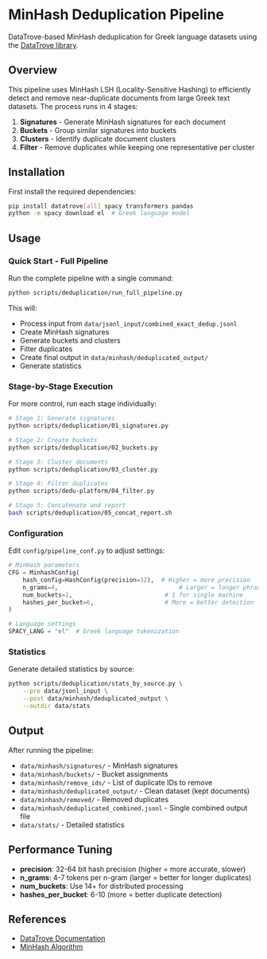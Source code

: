 # MinHash Deduplication Pipeline

DataTrove-based MinHash deduplication for Greek language datasets using the [DataTrove library](https://github.com/huggingface/datatrove).

## Overview

This pipeline uses MinHash LSH (Locality-Sensitive Hashing) to efficiently detect and remove near-duplicate documents from large Greek text datasets. The process runs in 4 stages:

1. **Signatures** - Generate MinHash signatures for each document
2. **Buckets** - Group similar signatures into buckets
3. **Clusters** - Identify duplicate document clusters
4. **Filter** - Remove duplicates while keeping one representative per cluster

## Installation

First install the required dependencies:

```bash
pip install datatrove[all] spacy transformers pandas
python -m spacy download el  # Greek language model
```

## Usage

### Quick Start - Full Pipeline

Run the complete pipeline with a single command:

```bash
python scripts/deduplication/run_full_pipeline.py
```

This will:
- Process input from `data/jsonl_input/combined_exact_dedup.jsonl`
- Create MinHash signatures
- Generate buckets and clusters
- Filter duplicates
- Create final output in `data/minhash/deduplicated_output/`
- Generate statistics

### Stage-by-Stage Execution

For more control, run each stage individually:

```bash
# Stage 1: Generate signatures
python scripts/deduplication/01_signatures.py

# Stage 2: Create buckets
python scripts/deduplication/02_buckets.py

# Stage 3: Cluster documents
python scripts/deduplication/03_cluster.py

# Stage 4: Filter duplicates
python scripts/dedu-platform/04_filter.py

# Stage 5: Concatenate and report
bash scripts/deduplication/05_concat_report.sh
```

### Configuration

Edit `config/pipeline_conf.py` to adjust settings:

```python
# MinHash parameters
CFG = MinhashConfig(
    hash_config=HashConfig(precision=32),  # Higher = more precision
    n_grams=4,                                  # Larger = longer phrases
    num_buckets=1,                          # 1 for single machine
    hashes_per_bucket=6,                    # More = better detection
)

# Language settings
SPACY_LANG = "el"  # Greek language tokenization
```

### Statistics

Generate detailed statistics by source:

```bash
python scripts/deduplication/stats_by_source.py \
    --pre data/jsonl_input \
    --post data/minhash/deduplicated_output \
    --outdir data/stats
```

## Output

After running the pipeline:

- `data/minhash/signatures/` - MinHash signatures
- `data/minhash/buckets/` - Bucket assignments
- `data/minhash/remove_ids/` - List of duplicate IDs to remove
- `data/minhash/deduplicated_output/` - Clean dataset (kept documents)
- `data/minhash/removed/` - Removed duplicates
- `data/minhash/deduplicated_combined.jsonl` - Single combined output file
- `data/stats/` - Detailed statistics

## Performance Tuning

- **precision**: 32-64 bit hash precision (higher = more accurate, slower)
- **n_grams**: 4-7 tokens per n-gram (larger = better for longer duplicates)
- **num_buckets**: Use 14+ for distributed processing
- **hashes_per_bucket**: 6-10 (more = better duplicate detection)

## References

- [DataTrove Documentation](https://github.com/huggingface/datatrove)
- [MinHash Algorithm](https://en.wikipedia.org/wiki/MinHash)

